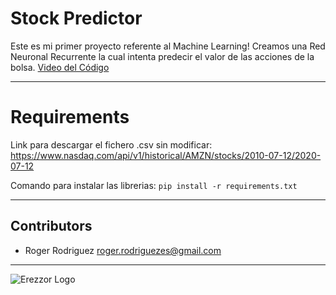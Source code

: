 # Stock Predictor
Este es mi primer proyecto referente al Machine Learning! Creamos una Red Neuronal Recurrente la cual intenta predecir el valor de las acciones de la bolsa. 
[Video del Código](https://youtu.be/00MDTu9HhpQ)

---

# Requirements
Link para descargar el fichero .csv sin modificar: https://www.nasdaq.com/api/v1/historical/AMZN/stocks/2010-07-12/2020-07-12

Comando para instalar las librerias: ``` pip install -r requirements.txt ```


---

## Contributors
- Roger Rodriguez <roger.rodriguezes@gmail.com>

---
![ Erezzor Logo ](https://i.imgur.com/SWTy20r.png)
